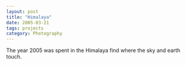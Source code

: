 ```yaml
---
layout: post
title: "Himalaya" 
date: 2005-03-21 
tags: projects 
category: Photography
---
```


The year 2005 was spent in the Himalaya find where the sky and earth touch.
